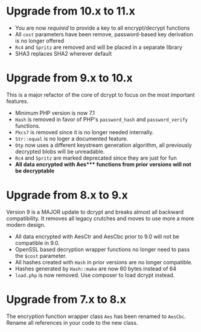 # Upgrade from 10.x to 11.x
- You are now _required_ to provide a key to all encrypt/decrypt functions
- All `cost` parameters have been remove, password-based key derivation is no longer offered
- `Rc4` and `Spritz` are removed and will be placed in a separate library
- SHA3 replaces SHA2 wherever default

# Upgrade from 9.x to 10.x
This is a major refactor of the core of dcrypt to focus on the most important features.
- Minimum PHP version is now 7.1 
- `Hash` is removed in favor of PHP's `password_hash` and `password_verify` functions.
- `Pkcs7` is removed since it is no longer needed internally.
- `Str::equal` is no loger a documented feature.
- `Otp` now uses a different keystream generation algorithm, all previously decrypted blobs will be unreadable.
- `Rc4` and `Spritz` are marked deprecated since they are just for fun
- **All data encrypted with Aes\*\*\* functions from prior versions will not be decryptable**

# Upgrade from 8.x to 9.x
Version 9 is a MAJOR update to dcrypt and breaks almost all backward compatibility.
It removes all legacy crutches and moves to use more a more modern design.

- All data encrypted with AesCtr and AesCbc prior to 9.0 will not be compatible in 9.0.
- OpenSSL based decryption wrapper functions no longer need to pass the `$cost` parameter.
- All hashes created with `Hash` in prior versions are no longer compatible.
- Hashes generated by `Hash::make` are now 60 bytes instead of 64
- `load.php` is now removed. Use composer to load dcrypt instead.

# Upgrade from 7.x to 8.x
The encryption function wrapper class `Aes` has been renamed to `AesCbc`.
Rename all references in your code to the new class.
